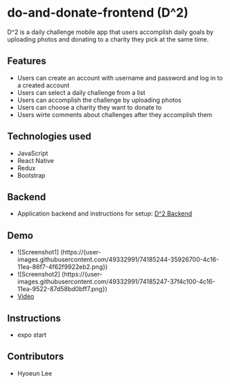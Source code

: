 # do-and-donate-frontend (D^2)
D^2 is a daily challenge mobile app that users accomplish daily goals by uploading photos 
and donating to a charity they pick at the same time.

## Features
- Users can create an account with username and password and log in to a created account
- Users can select a daily challenge from a list
- Users can accomplish the challenge by uploading photos
- Users can choose a charity they want to donate to
- Users wirte comments about challenges after they accomplish them

## Technologies used
- JavaScript
- React Native
- Redux
- Bootstrap

## Backend
- Application backend and instructions for setup: [D^2 Backend](https://github.com/hyoeun93/do-and-donate-backend)

## Demo
- ![Screenshot1] (https://{user-images.githubusercontent.com/49332991/74185244-35926700-4c16-11ea-86f7-4f62f9922eb2.png})
- ![Screenshot2] (https://{user-images.githubusercontent.com/49332991/74185247-37f4c100-4c16-11ea-9522-87d58bd0bff7.png})
- [Video](https://vimeo.com/387333075)

## Instructions
- expo start

## Contributors
- Hyoeun Lee

